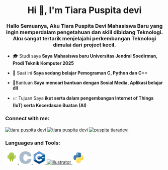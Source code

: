 <h1 align="center">Hi 👋, I'm Tiara Puspita devi</h1>
<h3 align="center">Hallo Semuanya, Aku Tiara Puspita Devi Mahasiswa Baru yang ingin memperdalam pengetahuan dan skiil dibidang Teknologi. Aku sangat tertarik menjelajahi perkembangan Teknologi dimulai dari project kecil.</h3>

- 🎓 Studi saya **Saya Mahasiswa baru Universitas Jendral Soedirman, Prodi Teknik Komputer 2025**

- 🌱 Saat ini **Saya sedang belajar Pemograman C, Python dan C++**

- 🤔Bantuan **Saya mencari bantuan dengan Sosial Media, Aplikasi belajar dll**

- 📈 Tujuan Saya **ikut serta dalam pengembangan Internet of Things (IoT) serta Kecerdasan Buatan (AI)**

<h3 align="left">Connect with me:</h3>
<p align="left">
<a href="https://linkedin.com/in/tiara puspita devi" target="blank"><img align="center" src="https://raw.githubusercontent.com/rahuldkjain/github-profile-readme-generator/master/src/images/icons/Social/linked-in-alt.svg" alt="tiara puspita devi" height="30" width="40" /></a>
<a href="https://fb.com/tiara puspita devi" target="blank"><img align="center" src="https://raw.githubusercontent.com/rahuldkjain/github-profile-readme-generator/master/src/images/icons/Social/facebook.svg" alt="tiara puspita devi" height="30" width="40" /></a>
<a href="https://www.youtube.com/c/puspita tiaradevi" target="blank"><img align="center" src="https://raw.githubusercontent.com/rahuldkjain/github-profile-readme-generator/master/src/images/icons/Social/youtube.svg" alt="puspita tiaradevi" height="30" width="40" /></a>
</p>

<h3 align="left">Languages and Tools:</h3>
<p align="left"> <a href="https://developer.android.com" target="_blank" rel="noreferrer"> <img src="https://raw.githubusercontent.com/devicons/devicon/master/icons/android/android-original-wordmark.svg" alt="android" width="40" height="40"/> </a> <a href="https://www.cprogramming.com/" target="_blank" rel="noreferrer"> <img src="https://raw.githubusercontent.com/devicons/devicon/master/icons/c/c-original.svg" alt="c" width="40" height="40"/> </a> <a href="https://www.w3schools.com/cpp/" target="_blank" rel="noreferrer"> <img src="https://raw.githubusercontent.com/devicons/devicon/master/icons/cplusplus/cplusplus-original.svg" alt="cplusplus" width="40" height="40"/> </a> <a href="https://www.adobe.com/in/products/illustrator.html" target="_blank" rel="noreferrer"> <img src="https://www.vectorlogo.zone/logos/adobe_illustrator/adobe_illustrator-icon.svg" alt="illustrator" width="40" height="40"/> </a> <a href="https://www.python.org" target="_blank" rel="noreferrer"> <img src="https://raw.githubusercontent.com/devicons/devicon/master/icons/python/python-original.svg" alt="python" width="40" height="40"/> </a> </p>
